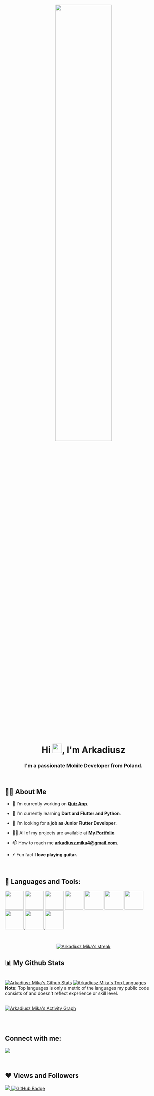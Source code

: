 <p align="center">
    <a href="#"><img width="60%" height="auto" src="https://user-images.githubusercontent.com/71427558/161381190-519e26ab-5f15-4e96-ac39-cceab055bee9.png"      height="175px"/></a>
</p>

<h1 align="center">Hi <img src="https://raw.githubusercontent.com/MartinHeinz/MartinHeinz/master/wave.gif" width="30px" height="30px">, I'm Arkadiusz</h1>
<h3 align="center">I'm a passionate Mobile Developer from Poland.</h3>

</br>

## 🙋‍♂️ About Me

- 🔭 I’m currently working on **[Quiz App](https://github.com/Arkadiusz4/QuizApp)**.

- 🌱 I’m currently learning **Dart and Flutter and Python**.

- 👯 I’m looking for **a job as Junior Flutter Developer**.

- 👨‍💻 All of my projects are available at **[My Portfolio](https://github.com/Arkadiusz4?tab=repositories)**

- 📫 How to reach me **arkadiusz.mika4@gmail.com**.

- ⚡ Fun fact **I love playing guitar.** 

</br>

## 🚀 Languages and Tools:

<p align="left"> 
    <a href="https://flutter.dev/" target="_blank"> <img src="https://img.icons8.com/color/48/000000/flutter.png" height="60px"/> </a>
    <a href="https://dart.dev/" target="_blank"> <img src="https://img.icons8.com/color/48/000000/dart.png" height="60px"/> </a>
    <a href="https://www.java.com" target="_blank"> <img src="https://img.icons8.com/color/48/000000/java-coffee-cup-logo.png" height="60px"/> </a>
    <a href="https://firebase.google.com/" target="_blank"> <img src="https://img.icons8.com/color/48/000000/firebase.png" height="60px"/> </a>   
    <a href="https://git-scm.com/" target="_blank"> <img src="https://img.icons8.com/color/48/000000/git.png" height="60px"/> </a>
    <a href="https://git-scm.com/" target="_blank"> <img src="https://cdn-icons-png.flaticon.com/512/226/226770.png" height="60px"/> </a>
    <a href="https://git-scm.com/" target="_blank"> <img src="https://cdn-icons-png.flaticon.com/512/731/731985.png" height="60px"/> </a>
    <a href="https://git-scm.com/" target="_blank"> <img src="https://img.icons8.com/color/48/000000/visual-studio-code-2019.png" height="60px"/> </a>
    <a href="https://git-scm.com/" target="_blank"> <img src="https://img.icons8.com/color/48/000000/android-studio--v3.png" height="60px"/> </a>
    <a href="https://www.python.org" target="_blank"> <img src="https://www.flaticon.com/free-icon/python_5968350" height="60px"/> </a>
</p>

<br/>

<p align="center">
    <a href="https://github.com/Arkadiusz4/github-readme-streak-stats">
        <img title="🔥 Get streak stats for your profile at git.io/streak-stats" alt="Arkadiusz Mika's streak" src="https://github-readme-streak-stats.herokuapp.com/?user=Arkadiusz4&theme=black-ice&hide_border=true&stroke=0000&background=060A0CD0"/>
    </a>
</p>

## 📊 My Github Stats

  <br/>
    <a href="https://github.com/Arkadiusz4/github-readme-stats"><img alt="Arkadiusz Mika's Github Stats" src="https://github-readme-stats.vercel.app/api?username=Arkadiusz4&show_icons=true&count_private=true&theme=react&hide_border=true&bg_color=0D1117" /></a>
  <a href="https://github.com/Arkadiusz4/github-readme-stats"><img alt="Arkadiusz Mika's Top Languages" src="https://github-readme-stats.vercel.app/api/top-langs/?username=Arkadiusz4&langs_count=8&count_private=true&layout=compact&theme=react&hide_border=true&bg_color=0D1117" /></a>
  <br/>
  <b>Note:</b> Top languages is only a metric of the languages my public code consists of and doesn't reflect experience or skill level.


<br/>
<br/>

<a href="https://github.com/Arkadiusz4/github-readme-activity-graph"><img alt="Arkadiusz Mika's Activity Graph" src="https://activity-graph.herokuapp.com/graph?username=Arkadiusz4&bg_color=0D1117&color=5BCDEC&line=5BCDEC&point=FFFFFF&hide_border=true" /></a>

<br/>
<br/>

## Connect with me:
<p align="left">

<a href = "https://www.linkedin.com/in/arkadiuszmika/"><img src="https://img.icons8.com/fluent/48/000000/linkedin.png"/></a>

</p>
</br>

## ❤ Views and Followers
<a href="https://github.com/Meghna-DAS/github-profile-views-counter">
    <img src="https://komarev.com/ghpvc/?username=Arkadiusz4">
</a>
<a href="https://github.com/Arkadiusz4?tab=followers"><img src="https://img.shields.io/github/followers/Arkadiusz4?label=Followers&style=social" alt="GitHub Badge"></a>
